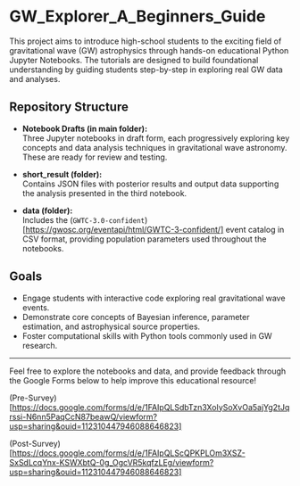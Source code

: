 # GW_Explorer_A_Beginners_Guide

This project aims to introduce high-school students to the exciting field of gravitational wave (GW) astrophysics through hands-on educational Python Jupyter Notebooks. The tutorials are designed to build foundational understanding by guiding students step-by-step in exploring real GW data and analyses.

## Repository Structure

- **Notebook Drafts (in main folder):**  
  Three Jupyter notebooks in draft form, each progressively exploring key concepts and data analysis techniques in gravitational wave astronomy. These are ready for review and testing.

- **short_result (folder):**  
  Contains JSON files with posterior results and output data supporting the analysis presented in the third notebook.

- **data (folder):**  
  Includes the (`GWTC-3.0-confident`)[https://gwosc.org/eventapi/html/GWTC-3-confident/] event catalog in CSV format, providing population parameters used throughout the notebooks.

## Goals

- Engage students with interactive code exploring real gravitational wave events.
- Demonstrate core concepts of Bayesian inference, parameter estimation, and astrophysical source properties.
- Foster computational skills with Python tools commonly used in GW research.

---

Feel free to explore the notebooks and data, and provide feedback through the Google Forms below to help improve this educational resource!

(Pre-Survey)[https://docs.google.com/forms/d/e/1FAIpQLSdbTzn3XoIySoXvOa5ajYg2tJqrssi-N6nn5PaqCcN87beawQ/viewform?usp=sharing&ouid=112310447946088646823]

(Post-Survey)[https://docs.google.com/forms/d/e/1FAIpQLScQPKPLOm3XSZ-SxSdLcqYnx-KSWXbtQ-0g_OgcVR5kqfzLEg/viewform?usp=sharing&ouid=112310447946088646823]
